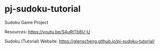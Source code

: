 # pj-sudoku-tutorial
Sudoku Game Project

Resources: https://youtu.be/S4uRtTb8U-U

Sudoku (Tutorial) Website: https://glenscheng.github.io/pj-sudoku-tutorial/

